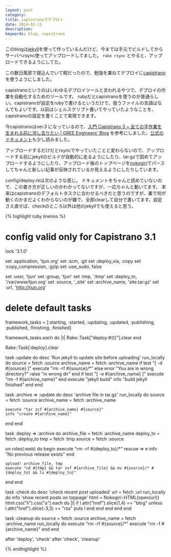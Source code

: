 ```yaml
---
layout: post
category:
title: capistranoでデプロイ
date: 2014-02-11
description:
keywords: blog, capistrano
---
```


このblogは[jekyll](https://github.com/jekyll/jekyll)を使って作っているんだけど、今までは手元でビルドしてからサーバへrsync使ってアップロードしてました。
`rake rsync` とやると、アップロードできるようにしてた。

この数日風邪で寝込んでいて暇だったので、勉強を兼ねてデプロイに[capistrano](https://github.com/capistrano/capistrano)を使うようにしました。

capistranoというのはいわゆるデプロイツールと言われるやつで、デプロイの作業を自動化するためのツールです。
rubyだとcapistranoを使うのが普通らしい。capistranoが設定をrubyで書けるというだけで、扱うファイルの言語はなんでもよいです。以前はシェルスクリプト書いてやっていたようなことを、capistranoの設定を書くことで実現できます。

今capistranoはver.3 になっているので、[入門 Capistrano 3 ~ 全ての手作業を生まれる前に消し去りたい | GREE Engineers' Blog](http://labs.gree.jp/blog/2013/12/10084/) を参考にしました。[公式のドキュメント](http://capistranorb.com/)も少し読みました。

アップロードするだけだとrsyncでやっていたことと変わらないので、アップロードする前にjekyllのビルドが自動的に走るようにしたり、tar.gzで固めてアップロードするようにしたり、アップロード後のトップページを[nokogiri](https://github.com/sparklemotion/nokogiri)でパースしてちゃんと新しい記事が反映されているか見えるようにしたりしています。

config/deploy.rbは次のような感じ。
ドキュメントをちゃんと読めていないので、この書き方が正しいのかわかってないですが、一応ちゃんと動いてます。
本来はcapistranoのデフォルトタスクに合わせるべきだと思うのですが、裏で何が動くのかまだよくわからないのが嫌で、全部clearして自分で書いてます。設定さえ直せば、checkのところ以外は他のjekyllでも使えると思う。

{% highlight ruby linenos %}
# config valid only for Capistrano 3.1
lock '3.1.0'

set :application,       'tjun.org'
set :scm,               :git
set :deploy_via,        :copy
set :copy_compression,  :gzip
set :use_sudo,          false

set :user,      'tjun'
set :group,     'tjun'
set :tmp,       '/tmp'
set :deploy_to, '/var/www/tjun.org'
set :source,    '_site'
set :archive_name, 'site.tar.gz'
set :url,       'http://tjun.org'

# delete default tasks
framework_tasks = [:starting, :started, :updating, :updated, :publishing, :published, :finishing, :finished]

framework_tasks.each do |t|
    Rake::Task["deploy:#{t}"].clear
end

Rake::Task[:deploy].clear


task :update do
  desc 'Run jekyll to update site before uploading'
  run_locally do
    source = fetch :source
    archive_name = fetch :archive_name
    if test "[ -d #{source} ]"
      execute "rm -rf #{source}/*"
    else
      error "You are in wrong directory?"
      raise "in wrong dir"
    end
    if test "[ -e #{archive_name} ]"
      execute "rm -f #{archive_name}"
    end
    execute "jekyll build"
    info "build jekyll finished"
  end
end

task :archive => :update do
  desc 'archive file in tar.gz'
  run_locally do
    source = fetch :source
    archive_name = fetch :archive_name

    execute "tar zcf #{archive_name} #{source}"
    info "create #{archive_name}"
  end
end

task :deploy => :archive do
  archive_file = fetch :archive_name
  deploy_to = fetch :deploy_to
  tmp = fetch :tmp
  source = fetch :source

  on roles(:web) do
    begin
      execute "rm -rf #{deploy_to}/*"
    rescue => e
      info "No previous release exists"
    end

    upload! archive_file, tmp
    execute "cd #{tmp} && tar zxf #{archive_file} && mv #{source}/* #{deploy_to} && ls #{deploy_to}"
  end
end

task :check do
  desc 'check recent post uploaded'
  url = fetch :url
  run_locally do
    info 'show recent posts on toppage'
    html = Nokogiri::HTML(open(url))
    html.css("li").css("a").each do |l|
      if l.attr("href").slice(1,4) == "blog"
        unless l.attr("href").slice(-3,3) == "rss"
          puts l
        end
      end
    end
  end
end

task :cleanup do
  source = fetch :source
  archive_name = fetch :archive_name
  run_locally do
    execute "rm -rf #{source}/*"
    execute "rm -f #{archive_name}"
  end
end

after 'deploy', 'check'
after 'check', 'cleanup'

{% endhighlight %}
